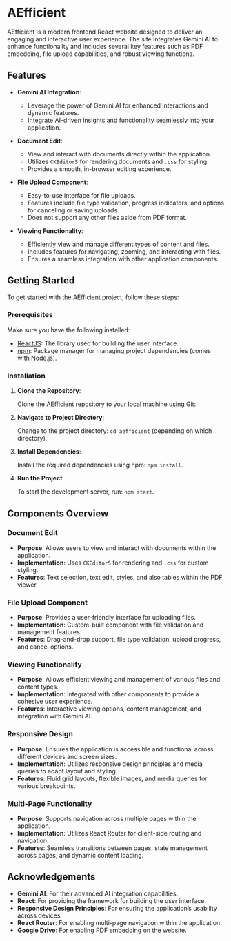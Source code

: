 # AEfficient

AEfficient is a modern frontend React website designed to deliver an engaging and interactive user experience. The site integrates Gemini AI to enhance functionality and includes several key features such as PDF embedding, file upload capabilities, and robust viewing functions.

## Features

- **Gemini AI Integration**: 
  - Leverage the power of Gemini AI for enhanced interactions and dynamic features.
  - Integrate AI-driven insights and functionality seamlessly into your application.

- **Document Edit**:
  - View and interact with documents directly within the application.
  - Utilizes `CKEditor5` for rendering documents and `.css` for styling.
  - Provides a smooth, in-browser editing experience.

- **File Upload Component**:
  - Easy-to-use interface for file uploads.
  - Features include file type validation, progress indicators, and options for canceling or saving uploads.
  - Does not support any other files aside from PDF format.

- **Viewing Functionality**:
  - Efficiently view and manage different types of content and files.
  - Includes features for navigating, zooming, and interacting with files.
  - Ensures a seamless integration with other application components.

## Getting Started

To get started with the AEfficient project, follow these steps:

### Prerequisites

Make sure you have the following installed:

- [ReactJS](https://reactjs.org/): The library used for building the user interface.
- [npm](https://www.npmjs.com/): Package manager for managing project dependencies (comes with Node.js).

### Installation

1. **Clone the Repository**:

   Clone the AEfficient repository to your local machine using Git:

2. **Navigate to Project Directory**:

   Change to the project directory: `cd aefficient` (depending on which directory).

3. **Install Dependencies**:

   Install the required dependencies using npm: `npm install`.

4. **Run the Project**

   To start the development server, run: `npm start`.

## Components Overview

### Document Edit

- **Purpose**: Allows users to view and interact with documents within the application.
- **Implementation**: Uses `CKEditor5` for rendering and `.css` for custom styling.
- **Features**: Text selection, text edit, styles, and also tables within the PDF viewer.

### File Upload Component

- **Purpose**: Provides a user-friendly interface for uploading files.
- **Implementation**: Custom-built component with file validation and management features.
- **Features**: Drag-and-drop support, file type validation, upload progress, and cancel options.

### Viewing Functionality

- **Purpose**: Allows efficient viewing and management of various files and content types.
- **Implementation**: Integrated with other components to provide a cohesive user experience.
- **Features**: Interactive viewing options, content management, and integration with Gemini AI.

### Responsive Design

- **Purpose**: Ensures the application is accessible and functional across different devices and screen sizes.
- **Implementation**: Utilizes responsive design principles and media queries to adapt layout and styling.
- **Features**: Fluid grid layouts, flexible images, and media queries for various breakpoints.

### Multi-Page Functionality

- **Purpose**: Supports navigation across multiple pages within the application.
- **Implementation**: Utilizes React Router for client-side routing and navigation.
- **Features**: Seamless transitions between pages, state management across pages, and dynamic content loading.


## Acknowledgements

- **Gemini AI**: For their advanced AI integration capabilities.
- **React**: For providing the framework for building the user interface.
- **Responsive Design Principles**: For ensuring the application’s usability across devices.
- **React Router**: For enabling multi-page navigation within the application.
- **Google Drive**: For enabling PDF embedding on the website.

   
